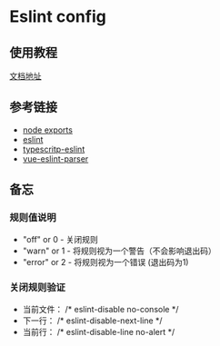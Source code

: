 # Eslint config

## 使用教程

[文档地址](http://cocos.90s.co/core/eslint.html)


## 参考链接

- [node exports](https://nodejs.org/api/packages.html#package-entry-points)
- [eslint](https://eslint.org/)
- [typescritp-eslint](https://typescript-eslint.io/docs/linting/)
- [vue-eslint-parser](https://www.npmjs.com/package/vue-eslint-parser)

## 备忘

### 规则值说明
- "off" or   0 - 关闭规则
- "warn" or  1 - 将规则视为一个警告（不会影响退出码）
- "error" or 2 - 将规则视为一个错误 (退出码为1)

### 关闭规则验证
- 当前文件： /* eslint-disable no-console */
- 下一行：   /* eslint-disable-next-line */
- 当前行：   /* eslint-disable-line no-alert */